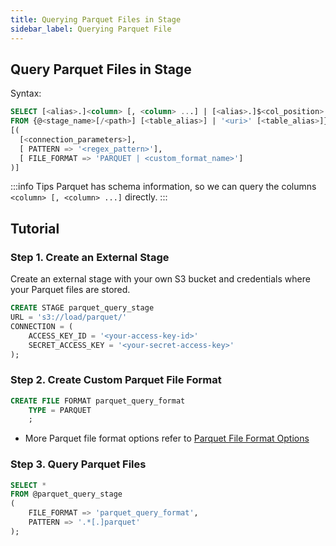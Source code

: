 ```yaml
---
title: Querying Parquet Files in Stage
sidebar_label: Querying Parquet File
---
```


## Query Parquet Files in Stage

Syntax:
```sql
SELECT [<alias>.]<column> [, <column> ...] | [<alias>.]$<col_position> [, $<col_position> ...] 
FROM {@<stage_name>[/<path>] [<table_alias>] | '<uri>' [<table_alias>]} 
[( 
  [<connection_parameters>],
  [ PATTERN => '<regex_pattern>'],
  [ FILE_FORMAT => 'PARQUET | <custom_format_name>']
)]
```

:::info Tips
Parquet has schema information, so we can query the columns `<column> [, <column> ...]` directly.
:::

## Tutorial

### Step 1. Create an External Stage

Create an external stage with your own S3 bucket and credentials where your Parquet files are stored.
```sql
CREATE STAGE parquet_query_stage 
URL = 's3://load/parquet/' 
CONNECTION = (
    ACCESS_KEY_ID = '<your-access-key-id>' 
    SECRET_ACCESS_KEY = '<your-secret-access-key>'
);
```

### Step 2. Create Custom Parquet File Format

```sql
CREATE FILE FORMAT parquet_query_format 
    TYPE = PARQUET
    ;
```
- More Parquet file format options refer to [Parquet File Format Options](/sql/sql-reference/file-format-options#parquet-options)

### Step 3. Query Parquet Files

```sql
SELECT *
FROM @parquet_query_stage
(
    FILE_FORMAT => 'parquet_query_format',
    PATTERN => '.*[.]parquet'
);
```